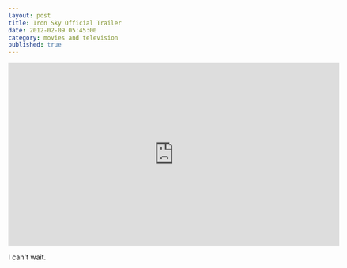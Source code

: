 ```yaml
---
layout: post
title: Iron Sky Official Trailer
date: 2012-02-09 05:45:00
category: movies and television
published: true
---
```

<iframe width="670" height="370" src="http://www.youtube-nocookie.com/embed/Py_IndUbcxc?rel=0" frameborder="0" allowfullscreen></iframe>

I can't wait.
